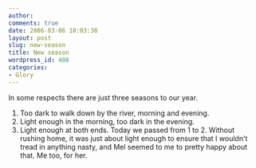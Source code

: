 ```yaml
---
author:
comments: true
date: 2006-03-06 18:03:38
layout: post
slug: new-season
title: New season
wordpress_id: 408
categories:
- Glory
---
```


In some respects there are just three seasons to our year.

  1. Too dark to walk down by the river, morning and evening.
  2. Light enough in the morning, too dark in the evening.
  3. Light enough at both ends.
Today we passed from 1 to 2. Without rushing home, it was just about light enough to ensure that I wouldn't tread in anything nasty, and Mel seemed to me to pretty happy about that. Me too, for her.

